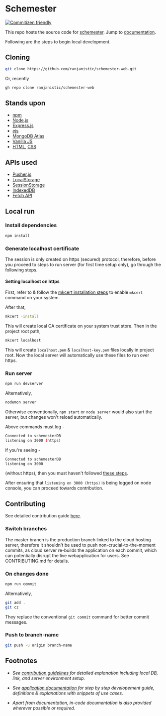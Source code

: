 # Schemester

[![Commitizen friendly](https://img.shields.io/badge/commitizen-friendly-brightgreen.svg)](http://commitizen.github.io/cz-cli/)

This repo hosts the source code for [schemester](https://schemester.herokuapp.com).
Jump to [documentation](DOCUMENTATION.md).

Following are the steps to begin local development.

## Cloning

```bash
git clone https://github.com/ranjanistic/schemester-web.git
```

Or, recently

```bash
gh repo clone ranjanistic/schemester-web
```

## Stands upon

- [npm](http://npmjs.com/)
- [Node.js](https://nodejs.org/)
- [Express.js](https://expressjs.com/)
- [ejs](https://ejs.co/)
- [MongoDB Atlas](https://www.mongodb.com/cloud/atlas)
- [Vanilla JS](http://vanilla-js.com/)
- [HTML](https://www.w3schools.com/html/), [CSS](https://www.w3schools.com/css/)

## APIs used

- [Pusher.js](https://github.com/pusher/pusher-js)
- [LocalStorage](https://developer.mozilla.org/en/docs/Web/API/Window/localStorage)
- [SessionStorage](https://developer.mozilla.org/en-US/docs/Web/API/Window/sessionStorage)
- [IndexedDB](https://developer.mozilla.org/en/docs/Web/API/IndexedDB_API)
- [Fetch API](https://developer.mozilla.org/en-US/docs/Web/API/Fetch_API)

## Local run

### Install dependencies

  ```bash
  npm install
  ```

### Generate localhost certificate

The session is only created on https (secured) protocol, therefore, before you proceed to steps to run server (for first time setup only), go through the following steps.

#### Setting localhost on https

First, refer to & follow the [mkcert installation steps](https://github.com/FiloSottile/mkcert#installation) to enable ```mkcert``` command on your system.

After that,

```bash
mkcert -install
```

This will create local CA certificate on your system trust store. Then in the project root path,

```bash
mkcert localhost
```

This will create ```localhost.pem``` &amp; ```localhost-key.pem``` files locally in project root. Now the local server will automatically use these files to run over https.

### Run server

  ```bash
  npm run devserver
  ```

Alternatively,

  ```bash
  nodemon server
  ```

Otherwise conventionally, ```npm start``` or ```node server``` would also start the server, but changes won't reload automatically.

Above commands must log -

```bash
Connected to schemesterDB
listening on 3000 (https)
```

If you're seeing -

```bash
Connected to schemesterDB
listening on 3000
```

(without https), then you must haven't followed [these steps](#setting-localhost-on-https).

After ensuring that ```listening on 3000 (https)``` is being logged on node console, you can proceed towards contribution.

## Contributing

See detailed contribution guide [here](CONTRIBUTING.md).

### Switch branches

  The master branch is the production branch linked to the cloud hosting server, therefore it shouldn't be used to push non-crucial-to-the-moment commits, as cloud server re-builds the application on each commit, which can potentially disrupt the live webapplication for users. See CONTRIBUTING.md for details.

### On changes done

```bash
npm run commit
```

Alternatively,

```bash
git add .
git cz
```

They replace the conventional ```git commit``` command for better commit messages.

### Push to branch-name

```bash
git push -u origin branch-name
```

## Footnotes

- _See [contribution guidelines](CONTRIBUTING.md) for detailed explanation including local DB, link, and server environment setup._

- _See [application documentation](DOCUMENTATION.md) for step by step developement guide, definitions & explanations with snippets of use cases._

- _Apart from documentation, in-code documentation is also provided wherever possible or required._
